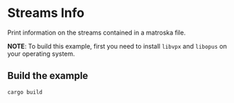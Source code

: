 # Streams Info

Print information on the streams contained in a matroska file.

**NOTE**: To build this example, first you need to install `libvpx` and
`libopus` on your operating system.

## Build the example

```bash
cargo build
```
